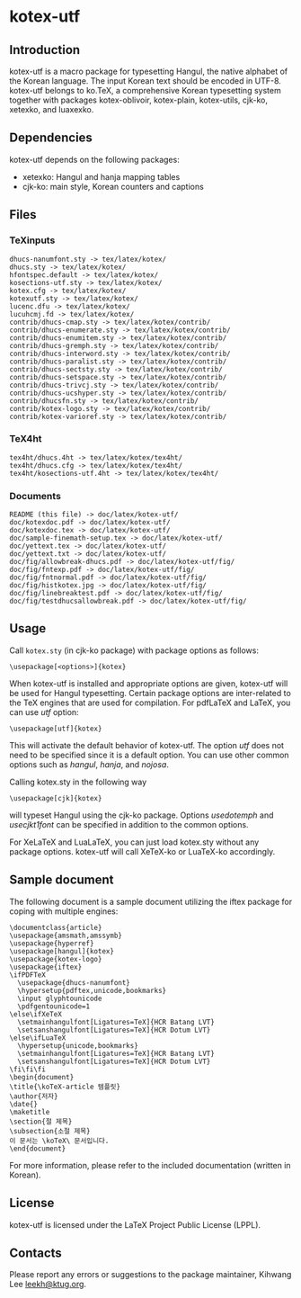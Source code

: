 kotex-utf
=========

Introduction
------------

kotex-utf is a macro package for typesetting Hangul, the native 
alphabet of the Korean language. The input Korean text should be 
encoded in UTF-8.  kotex-utf belongs to ko.TeX, a comprehensive 
Korean typesetting system together with packages kotex-oblivoir, 
kotex-plain, kotex-utils, cjk-ko, xetexko, and luaxexko.

Dependencies
------------

kotex-utf depends on the following packages:

* xetexko: Hangul and hanja mapping tables
* cjk-ko: main style, Korean counters and captions

Files
-----

### TeXinputs

    dhucs-nanumfont.sty -> tex/latex/kotex/
    dhucs.sty -> tex/latex/kotex/
    hfontspec.default -> tex/latex/kotex/
    kosections-utf.sty -> tex/latex/kotex/
    kotex.cfg -> tex/latex/kotex/
    kotexutf.sty -> tex/latex/kotex/
    lucenc.dfu -> tex/latex/kotex/
    lucuhcmj.fd -> tex/latex/kotex/
    contrib/dhucs-cmap.sty -> tex/latex/kotex/contrib/
    contrib/dhucs-enumerate.sty -> tex/latex/kotex/contrib/
    contrib/dhucs-enumitem.sty -> tex/latex/kotex/contrib/
    contrib/dhucs-gremph.sty -> tex/latex/kotex/contrib/
    contrib/dhucs-interword.sty -> tex/latex/kotex/contrib/
    contrib/dhucs-paralist.sty -> tex/latex/kotex/contrib/
    contrib/dhucs-sectsty.sty -> tex/latex/kotex/contrib/
    contrib/dhucs-setspace.sty -> tex/latex/kotex/contrib/
    contrib/dhucs-trivcj.sty -> tex/latex/kotex/contrib/
    contrib/dhucs-ucshyper.sty -> tex/latex/kotex/contrib/
    contrib/dhucsfn.sty -> tex/latex/kotex/contrib/
    contrib/kotex-logo.sty -> tex/latex/kotex/contrib/
    contrib/kotex-varioref.sty -> tex/latex/kotex/contrib/

### TeX4ht

    tex4ht/dhucs.4ht -> tex/latex/kotex/tex4ht/
    tex4ht/dhucs.cfg -> tex/latex/kotex/tex4ht/
    tex4ht/kosections-utf.4ht -> tex/latex/kotex/tex4ht/

### Documents

    README (this file) -> doc/latex/kotex-utf/
    doc/kotexdoc.pdf -> doc/latex/kotex-utf/
    doc/kotexdoc.tex -> doc/latex/kotex-utf/
    doc/sample-finemath-setup.tex -> doc/latex/kotex-utf/
    doc/yettext.tex -> doc/latex/kotex-utf/
    doc/yettext.txt -> doc/latex/kotex-utf/
    doc/fig/allowbreak-dhucs.pdf -> doc/latex/kotex-utf/fig/
    doc/fig/fntexp.pdf -> doc/latex/kotex-utf/fig/
    doc/fig/fntnormal.pdf -> doc/latex/kotex-utf/fig/
    doc/fig/histkotex.jpg -> doc/latex/kotex-utf/fig/
    doc/fig/linebreaktest.pdf -> doc/latex/kotex-utf/fig/
    doc/fig/testdhucsallowbreak.pdf -> doc/latex/kotex-utf/fig/

Usage
-----

Call `kotex.sty` (in cjk-ko package) with package options as follows:

    \usepackage[<options>]{kotex}

When kotex-utf is installed and appropriate options are given,
kotex-utf will be used for Hangul typesetting.
Certain package options are inter-related to the TeX engines
that are used for compilation.
For pdfLaTeX and LaTeX, you can use *utf* option:

    \usepackage[utf]{kotex}

This will activate the default behavior of kotex-utf. The option 
*utf* does not need to be specified since it is a default option. 
You can use other common options such as *hangul*, *hanja*, 
and *nojosa*.

Calling kotex.sty in the following way

    \usepackage[cjk]{kotex}

will typeset Hangul using the cjk-ko package. Options *usedotemph* 
and *usecjkt1font* can be specified in addition to the common options. 

For XeLaTeX and LuaLaTeX, you can just load kotex.sty without 
any package options. kotex-utf will call XeTeX-ko or LuaTeX-ko accordingly.

Sample document
---------------

The following document is a sample document utilizing the iftex 
package for coping with multiple engines:

    \documentclass{article}
    \usepackage{amsmath,amssymb}
    \usepackage{hyperref}
    \usepackage[hangul]{kotex}
    \usepackage{kotex-logo}
    \usepackage{iftex}
    \ifPDFTeX
      \usepackage{dhucs-nanumfont}
      \hypersetup{pdftex,unicode,bookmarks}
      \input glyphtounicode
      \pdfgentounicode=1
    \else\ifXeTeX
      \setmainhangulfont[Ligatures=TeX]{HCR Batang LVT}
      \setsanshangulfont[Ligatures=TeX]{HCR Dotum LVT}
    \else\ifLuaTeX
      \hypersetup{unicode,bookmarks}
      \setmainhangulfont[Ligatures=TeX]{HCR Batang LVT}
      \setsanshangulfont[Ligatures=TeX]{HCR Dotum LVT}
    \fi\fi\fi
    \begin{document}
    \title{\koTeX-article 템플릿}
    \author{저자}
    \date{}
    \maketitle
    \section{절 제목}
    \subsection{소절 제목}
    이 문서는 \koTeX\ 문서입니다.
    \end{document}

For more information, please refer to the included documentation (written in Korean).

License
-------

kotex-utf is licensed under the LaTeX Project Public
License (LPPL).

Contacts
--------

Please report any errors or suggestions to the package maintainer,
Kihwang Lee <leekh@ktug.org>.


